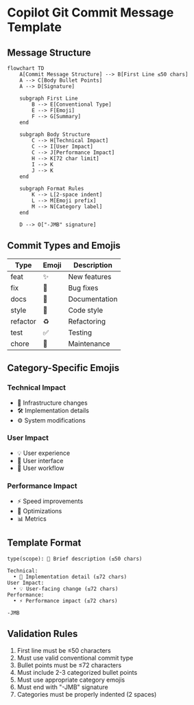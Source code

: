 # Copilot Git Commit Message Template

## Message Structure

```mermaid
flowchart TD
    A[Commit Message Structure] --> B[First Line ≤50 chars]
    A --> C[Body Bullet Points]
    A --> D[Signature]

    subgraph First Line
        B --> E[Conventional Type]
        E --> F[Emoji]
        F --> G[Summary]
    end

    subgraph Body Structure
        C --> H[Technical Impact]
        C --> I[User Impact]
        C --> J[Performance Impact]
        H --> K[72 char limit]
        I --> K
        J --> K
    end

    subgraph Format Rules
        K --> L[2-space indent]
        L --> M[Emoji prefix]
        M --> N[Category label]
    end

    D --> O["-JMB" signature]
```

## Commit Types and Emojis

| Type     | Emoji | Description     |
|----------|-------|-----------------|
| feat     | ✨    | New features    |
| fix      | 🐛    | Bug fixes      |
| docs     | 📝    | Documentation  |
| style    | 💄    | Code style     |
| refactor | ♻️    | Refactoring    |
| test     | ✅    | Testing        |
| chore    | 🔧    | Maintenance    |

## Category-Specific Emojis

### Technical Impact
- 🔧 Infrastructure changes
- 🛠️ Implementation details
- ⚙️ System modifications

### User Impact
- 💡 User experience
- 👥 User interface
- 🎯 User workflow

### Performance Impact
- ⚡ Speed improvements
- 🚀 Optimizations
- 📊 Metrics

## Template Format

```
type(scope): 🎯 Brief description (≤50 chars)

Technical:
  • 🔧 Implementation detail (≤72 chars)
User Impact:
  • 💡 User-facing change (≤72 chars)
Performance:
  • ⚡ Performance impact (≤72 chars)

-JMB
```

## Validation Rules

1. First line must be ≤50 characters
2. Must use valid conventional commit type
3. Bullet points must be ≤72 characters
4. Must include 2-3 categorized bullet points
5. Must use appropriate category emojis
6. Must end with "-JMB" signature
7. Categories must be properly indented (2 spaces)